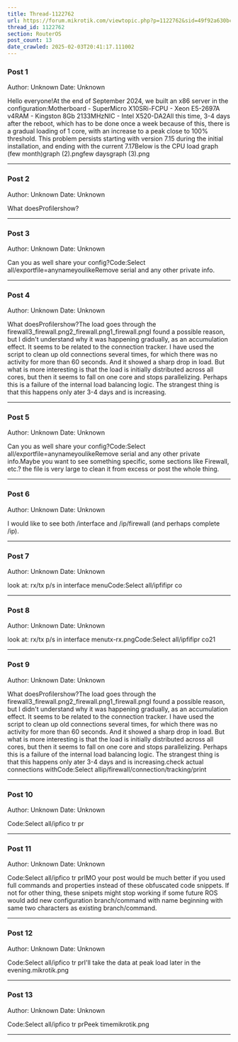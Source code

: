 ```yaml
---
title: Thread-1122762
url: https://forum.mikrotik.com/viewtopic.php?p=1122762&sid=49f92a630bc7970d8ca50523be880e8f#p1122762
thread_id: 1122762
section: RouterOS
post_count: 13
date_crawled: 2025-02-03T20:41:17.111002
---
```


### Post 1
Author: Unknown
Date: Unknown

Hello everyone!At the end of September 2024, we built an x86 server in the configuration:Motherboard - SuperMicro X10SRi-FCPU - Xeon E5-2697A v4RAM - Kingston 8Gb 2133MHzNIC - Intel X520-DA2All this time, 3-4 days after the reboot, which has to be done once a week because of this, there is a gradual loading of 1 core, with an increase to a peak close to 100% threshold. This problem persists starting with version 7.15 during the initial installation, and ending with the current 7.17Below is the CPU load graph (few month)graph (2).pngfew daysgraph (3).png

---
### Post 2
Author: Unknown
Date: Unknown

What doesProfilershow?

---
### Post 3
Author: Unknown
Date: Unknown

Can you as well share your config?Code:Select all/exportfile=anynameyoulikeRemove serial and any other private info.

---
### Post 4
Author: Unknown
Date: Unknown

What doesProfilershow?The load goes through the firewall3_firewall.png2_firewall.png1_firewall.pngI found a possible reason, but I didn't understand why it was happening gradually, as an accumulation effect. It seems to be related to the connection tracker. I have used the script to clean up old connections several times, for which there was no activity for more than 60 seconds. And it showed a sharp drop in load. But what is more interesting is that the load is initially distributed across all cores, but then it seems to fall on one core and stops parallelizing. Perhaps this is a failure of the internal load balancing logic. The strangest thing is that this happens only ater 3-4 days and is increasing.

---
### Post 5
Author: Unknown
Date: Unknown

Can you as well share your config?Code:Select all/exportfile=anynameyoulikeRemove serial and any other private info.Maybe you want to see something specific, some sections like Firewall, etc.? the file is very large to clean it from excess or post the whole thing.

---
### Post 6
Author: Unknown
Date: Unknown

I would like to see both /interface and /ip/firewall (and perhaps complete /ip).

---
### Post 7
Author: Unknown
Date: Unknown

look at: rx/tx p/s in interface menuCode:Select all/ipfifipr co

---
### Post 8
Author: Unknown
Date: Unknown

look at: rx/tx p/s in interface menutx-rx.pngCode:Select all/ipfifipr co21

---
### Post 9
Author: Unknown
Date: Unknown

What doesProfilershow?The load goes through the firewall3_firewall.png2_firewall.png1_firewall.pngI found a possible reason, but I didn't understand why it was happening gradually, as an accumulation effect. It seems to be related to the connection tracker. I have used the script to clean up old connections several times, for which there was no activity for more than 60 seconds. And it showed a sharp drop in load. But what is more interesting is that the load is initially distributed across all cores, but then it seems to fall on one core and stops parallelizing. Perhaps this is a failure of the internal load balancing logic. The strangest thing is that this happens only ater 3-4 days and is increasing.check actual connections withCode:Select allip/firewall/connection/tracking/print

---
### Post 10
Author: Unknown
Date: Unknown

Code:Select all/ipfico tr pr

---
### Post 11
Author: Unknown
Date: Unknown

Code:Select all/ipfico tr prIMO your post would be much better if you used full commands and properties instead of these obfuscated code snippets. If not for other thing, these snipets might stop working if some future ROS would add new configuration branch/command with name beginning with same two characters as existing branch/command.

---
### Post 12
Author: Unknown
Date: Unknown

Code:Select all/ipfico tr prI'll take the data at peak load later in the evening.mikrotik.png

---
### Post 13
Author: Unknown
Date: Unknown

Code:Select all/ipfico tr prPeek timemikrotik.png

---
